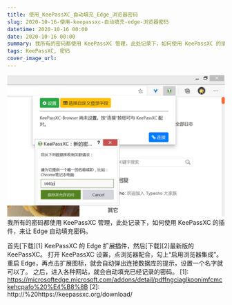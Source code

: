```yaml
---
title: 使用_KeePassXC_自动填充_Edge_浏览器密码
slug: 2020-10-16-使用-keepassxc-自动填充-edge-浏览器密码
datetime: 2020-10-16 00:00
date: 2020-10-16 00:00
summary: 我所有的密码都使用 KeePassXC 管理，此处记录下，如何使用 KeePassXC 的插件，来让...
tags: KeePassXC, 密码
cover_image_url: 
---
```

![78288-8b39i1i8k5.png](../assets/2020/10/579763290.png)
我所有的密码都使用 KeePassXC 管理，此处记录下，如何使用 KeePassXC 的插件，来让 Edge 自动填充密码。
<!--more-->
首先[下载][1] KeePassXC 的 Edge 扩展插件，然后[下载][2]最新版的 KeePassXC。
打开 KeePassXC 设置，点浏览器配合，勾上“启用浏览器集成”。
重启 Edge，再点击扩展图标，就会自动弹出连接数据库的提示，设置一个名字就可以了。
之后，进入各种网站，就会自动填充已经记录的密码。
  [1]: https://microsoftedge.microsoft.com/addons/detail/pdffngciaglkoonimfcmckehcpafo%20%E4%B8%8B
  [2]: http://%20https://keepassxc.org/download/